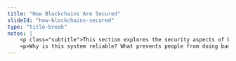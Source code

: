 ```yaml
--- 
title: "How Blockchains Are Secured"
slideId: "how-blockchains-secured"
type: "title-break"
notes: | 
    <p class="subtitle">This section explores the security aspects of blockchain technology.</p>
    <p>Why is this system reliable? What prevents people from doing bad things on a blockchain?</p>
---
```

